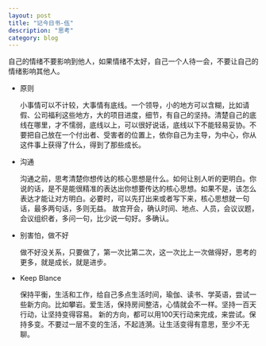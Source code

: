 ```yaml
---
layout: post
title: "记今日书-伍"
description: "思考"
category: blog
---
```




自己的情绪不要影响到他人，如果情绪不太好，自己一个人待一会，不要让自己的情绪影响其他人。

- 原则 

  小事情可以不计较，大事情有底线。一个领导，小的地方可以含糊，比如请假、公司福利这些地方，大的项目进度，细节，有自己的坚持。清楚自己的底线在哪里，才不懦弱，底线以上，可以很好说话，底线以下不能轻易妥协。不要把自己放在一个付出者、受害者的位置上，依你自己为主导，为中心，你从这件事上获得了什么，得到了那些成长。

- 沟通

  沟通之前，思考清楚你想传达的核心思想是什么。如何让别人听的更明白。你说的话，是不是能很精准的表达出你想要传达的核心思想。如果不是，该怎么表达才能让对方明白。必要时，可以先打出来或者写下来，核心思想就一句话，最多两句话，多则无益。
  故宫开会，确认时间、地点、人员，会议议题，会议组织者，多问一句，比少说一句好。多确认。
  
- 别害怕，做不好

  做不好没关系，只要做了，第一次比第二次，这一次比上一次做得好，思考的更多，就是成长，就是进步。

- Keep Blance

  保持平衡，生活和工作，给自己多点生活时间，瑜伽、读书、学英语，尝试一些新方向。比如攀岩。爱生活，保持房间整洁，心情就会不一样。坚持一百天行动，让坚持变得容易。
  新的方向，都可以用100天行动来完成，来尝试。保持多变。不要过一层不变的生活，不起涟漪。让生活变得有意思，至少不无聊。
  
  
